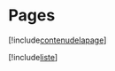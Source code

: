 # Pages

[!include[contenudelapage](pages.contenudelapage.autogen.md)]

[!include[liste](pages.liste.autogen.md)]

























